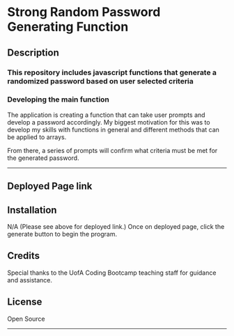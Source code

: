 # Strong Random Password Generating Function

## Description

### **This repository includes javascript functions that generate a randomized password based on user selected criteria**

### Developing the main function

The application is creating a function that can take user prompts and develop a password accordingly. My biggest motivation for this was to develop my skills with functions in general and different methods that can be applied to arrays.  

 From there, a series of prompts will confirm what criteria must be met for the generated password. 

---
## Deployed Page link



## Installation

N/A (Please see above for deployed link.) Once on deployed page, click the generate button to begin the program.

## Credits

Special thanks to the UofA Coding Bootcamp teaching staff for guidance and assistance.

## License

Open Source

---